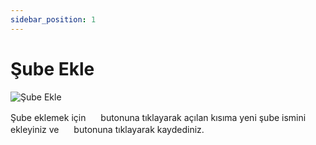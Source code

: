 ```yaml
---
sidebar_position: 1
---
```


# Şube Ekle

![Şube Ekle](/img/ayarlar/sube-ekle.png)

Şube eklemek için <img src="/img/butonlar/yeni-ekle-buton-2.png" height="16"/> butonuna tıklayarak açılan kısıma yeni şube ismini ekleyiniz ve <img src="/img/butonlar/kaydet-buton-5.png" height="16"/> butonuna tıklayarak kaydediniz. 

